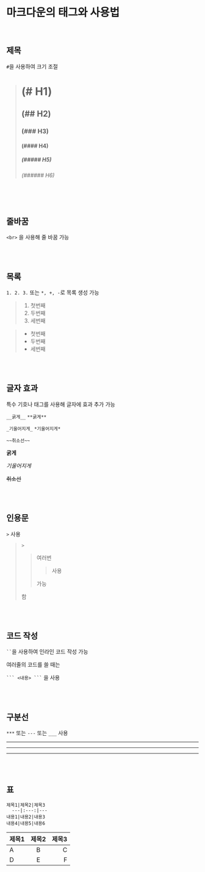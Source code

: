 # 마크다운의 태그와 사용법

<br>

## 제목

`#`을 사용하여 크기 조절

> # (# H1)
> ## (## H2)
> ### (### H3)
> #### (#### H4)
> ##### (##### H5)
> ###### (###### H6)

<br><br>

## 줄바꿈

`<br>` 을 사용해 줄 바꿈 가능

<br><br>

## 목록

`1. 2. 3.` 또는 `*, +, -`로 목록 생성 가능

> 1. 첫번째
> 2. 두번째
> 3. 세번째

> + 첫번째
> + 두번째
> + 세번째

<br><br>

## 글자 효과

특수 기호나 태그를 사용해 글자에 효과 추가 가능

`__굵게__` `**굵게**`

`_기울어지게_` `*기울어지게*`

`~~취소선~~`

**굵게**

*기울어지게*

~~취소선~~

<br><br>

## 인용문

`>` 사용

> `>`
>>
>> 여러번
>>
>>> 사용
>>
>> 가능
>> 
> 함

<br><br>

## 코드 작성

` `` `을 사용하여 인라인 코드 작성 가능

여러줄의 코드를 쓸 때는

` ``` <내용> ``` ` 을 사용

<br><br>

## 구분선

`***` 또는 `---` 또는 `___` 사용

***

---

___

<br><br>

## 표

```
제목1|제목2|제목3
  ---|:---:|---
내용1|내용2|내용3
내용4|내용5|내용6
```

제목1|제목2|제목3
 ---|:---:|---:
A|B|C
D|E|F


